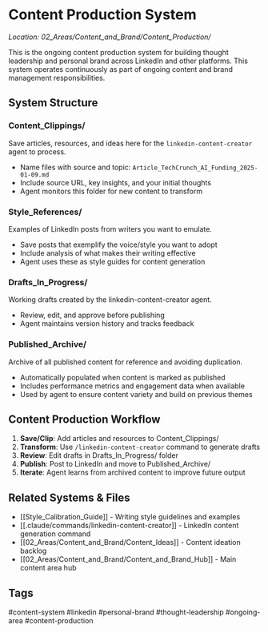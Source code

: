 # Content Production System

*Location: 02_Areas/Content_and_Brand/Content_Production/*

This is the ongoing content production system for building thought leadership and personal brand across LinkedIn and other platforms. This system operates continuously as part of ongoing content and brand management responsibilities.

## System Structure

### Content_Clippings/
Save articles, resources, and ideas here for the `linkedin-content-creator` agent to process.
- Name files with source and topic: `Article_TechCrunch_AI_Funding_2025-01-09.md`
- Include source URL, key insights, and your initial thoughts
- Agent monitors this folder for new content to transform

### Style_References/
Examples of LinkedIn posts from writers you want to emulate.
- Save posts that exemplify the voice/style you want to adopt
- Include analysis of what makes their writing effective
- Agent uses these as style guides for content generation

### Drafts_In_Progress/
Working drafts created by the linkedin-content-creator agent.
- Review, edit, and approve before publishing
- Agent maintains version history and tracks feedback

### Published_Archive/
Archive of all published content for reference and avoiding duplication.
- Automatically populated when content is marked as published
- Includes performance metrics and engagement data when available
- Used by agent to ensure content variety and build on previous themes

## Content Production Workflow

1. **Save/Clip**: Add articles and resources to Content_Clippings/
2. **Transform**: Use `/linkedin-content-creator` command to generate drafts
3. **Review**: Edit drafts in Drafts_In_Progress/ folder
4. **Publish**: Post to LinkedIn and move to Published_Archive/
5. **Iterate**: Agent learns from archived content to improve future output

## Related Systems & Files
- [[Style_Calibration_Guide]] - Writing style guidelines and examples
- [[.claude/commands/linkedin-content-creator]] - LinkedIn content generation command
- [[02_Areas/Content_and_Brand/Content_Ideas]] - Content ideation backlog
- [[02_Areas/Content_and_Brand/Content_and_Brand_Hub]] - Main content area hub

## Tags
#content-system #linkedin #personal-brand #thought-leadership #ongoing-area #content-production